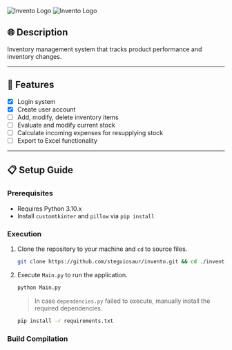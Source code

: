 ![Invento Logo](../src/assets/light_logo_color.svg#gh-dark-mode-only)
![Invento Logo](../src/assets/dark_logo_color.svg#gh-light-mode-only)

## :globe_with_meridians: Description

Inventory management system that tracks product performance and inventory changes.

-----------------------------------------------------------------

## :abacus: Features

- [x] Login system
- [x] Create user account
- [ ] Add, modify, delete inventory items
- [ ] Evaluate and modify current stock
- [ ] Calculate incoming expenses for resupplying stock
- [ ] Export to Excel functionality

-----------------------------------------------------------------

## :clipboard: Setup Guide

### Prerequisites

- Requires Python 3.10.x
- Install `customtkinter` and `pillow` via `pip install`

### Execution

1. Clone the repository to your machine and `cd` to source files.

    ```sh
    git clone https://github.com/steguiosaur/invento.git && cd ./invento
    ```

2. Execute `Main.py` to run the application.

    ```sh
    python Main.py
    ```

    > In case `dependencies.py` failed to execute, manually install the required dependencies.

    ```sh
    pip install -r requirements.txt
    ```

### Build Compilation
